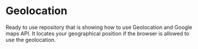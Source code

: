 # Geolocation

Ready to use repository that is showing how to use Geolocation and Google maps API. It locates your geographical position if the browser is allowed to use the geolocation.
